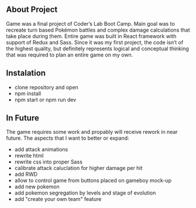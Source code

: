 ## About Project
Game was a final project of Coder’s Lab Boot Camp. Main goal was to recreate turn based Pokémon battles and complex damage calculations that take place during them. Entire game was built in React framework with support of Redux and Sass. Since it was my first project, the code isn’t of the highest quality, but definitely represents logical and conceptual thinking that was required to plan an entire game on my own.

## Instalation
- clone repository and open 
- npm install 
- npm start or npm run dev 

## In Future 
The game requires some work and propably will receive rework in near future. 
The aspects that I want to better or expand:
  - add attack animations 
  - rewrite html 
  - rewrite css into proper Sass
  - calibrate attack caluclation for higher damage per hit 
  - add RWD 
  - allow to control game from buttons placed on gameboy mock-up 
  - add new pokemon
  - add pokemon segregation by levels and stage of evolution 
  - add "create your own team" feature 
